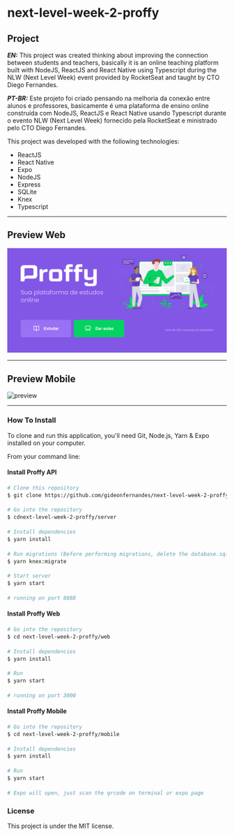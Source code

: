 # next-level-week-2-proffy

## Project

***EN:*** This project was created thinking about improving the connection between students and teachers, basically it is an online teaching platform built with NodeJS, ReactJS and React Native using Typescript during the NLW (Next Level Week) event provided by RocketSeat and taught by CTO Diego Fernandes.

***PT-BR:*** Este projeto foi criado pensando na melhoria da conexão entre alunos e professores, basicamente é uma plataforma de ensino online construída com NodeJS, ReactJS e React Native usando Typescript durante o evento NLW (Next Level Week) fornecido pela RocketSeat e ministrado pelo CTO Diego Fernandes.

This project was developed with the following technologies:

- ReactJS
- React Native
- Expo
- NodeJS
- Express
- SQLite
- Knex
- Typescript
***

## Preview Web
![preview-web](preview.png)
***

## Preview Mobile
![preview](preview-mobile.gif)
***

### How To Install

To clone and run this application, you'll need Git, Node.js, Yarn & Expo installed on your computer.

From your command line:

#### Install Proffy API 

```bash
# Clone this repository
$ git clone https://github.com/gideonfernandes/next-level-week-2-proffy.git

# Go into the repository
$ cdnext-level-week-2-proffy/server

# Install dependencies
$ yarn install

# Run migrations (Before performing migrations, delete the database.sqlite file to initialize an empty database)
$ yarn knex:migrate

# Start server
$ yarn start

# running on port 8888
```

#### Install Proffy Web

```bash
# Go into the repository
$ cd next-level-week-2-proffy/web

# Install dependencies
$ yarn install

# Run
$ yarn start

# running on port 3000
```

#### Install Proffy Mobile

```bash
# Go into the repository
$ cd next-level-week-2-proffy/mobile

# Install dependencies
$ yarn install

# Run
$ yarn start

# Expo will open, just scan the qrcode on terminal or expo page
```
### License

This project is under the MIT license.
